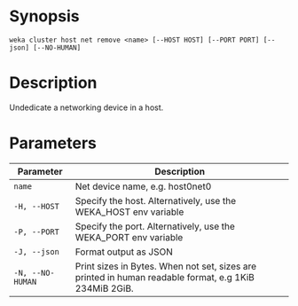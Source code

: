 # Synopsis

```weka cluster host net remove <name> [--HOST HOST] [--PORT PORT] [--json] [--NO-HUMAN]```

# Description

Undedicate a networking device in a host.

# Parameters

| Parameter | Description |
| --------- | ----------- |
| `name` | Net device name, e.g. host0net0 |
| `-H, --HOST` | Specify the host. Alternatively, use the WEKA_HOST env variable |
| `-P, --PORT` | Specify the port. Alternatively, use the WEKA_PORT env variable |
| `-J, --json` | Format output as JSON |
| `-N, --NO-HUMAN` | Print sizes in Bytes. When not set, sizes are printed in human readable format, e.g 1KiB 234MiB 2GiB. |
